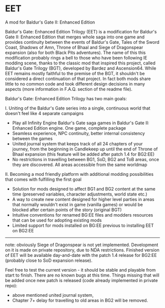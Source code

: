 # EET
A mod for Baldur's Gate II: Enhanced Edition

Baldur's Gate: Enhanced Edition Trilogy (EET) is a modification for Baldur's Gate II: Enhanced Edition that merges whole saga into one game and provides continuity between the events of Baldur's Gate, Tales of the Sword Coast, Shadows of Amn, Throne of Bhaal and Siege of Dragonspear expansion (also for both Black Pits adventures). The name of this this modification probably rings a bell to those who have been following IE modding scene, thanks to the classic mod that inspired this project, called Baldur's Gate Trilogy (BGT), developed by Bardez and Ascension64. While EET remains mostly faithful to the premise of the BGT, it shouldn't be considered a direct continuation of that project. In fact both mods share little to no common code and took different design decisions in many aspects (more information in F.A.Q. section of the readme file).

Baldur's Gate: Enhanced Edition Trilogy has two main goals:

I. Uniting of the Baldur's Gate series into a single, continuous world that doesn't feel like 4 separate campaigns
- Play all Infinity Engine Baldur's Gate saga games in Baldur's Gate II: Enhanced Edition engine. One game, complete package
- Seamless experience, NPC continuity, better internal consistency between the games
- United journal system that keeps track of all 24 chapters of your journey, from the beginning in Candlekeep up until the end of Throne of Bhaal expansion (this feature will be added after patch 1.4 for BG2:EE)
- No restrictions in travelling between BG1, SoD, BG2 and ToB areas, once they are discovered. All areas accessible from the same worldmap

II. Becoming a mod friendly platform with additional modding possibilities that comes with fulfilling the first goal
- Solution for mods designed to affect BG1 and BG2 content at the same time (preserved variables, character adjustments, world state etc.)
- A way to create new content designed for higher level parties in areas that normally wouldn't exist in game (vanilla games) or would be blocked after certain points of the story (original BGT)
- Intuitive conventions for renamed BG:EE files and modders resources that can be used for adopting existing mods
- Limited support for mods installed on BG:EE previous to installing EET on BG2:EE

-------------

note: obviously Siege of Dragonspear is not yet implemented. Development on it is made on private repository, due to NDA restrictions. Finished version of EET will be available day-and-date with the patch 1.4 release for BG2:EE (probably close to SoD expansion release).

Feel free to test the current version - it should be stable and playable from start to finish. There are no known bugs at this time. Things missing that will be added once new patch is released (code already implemented in private repo):
- above mentioned united journal system,
- Chapter 7+ delay for travelling to old areas in BG2 will be removed.
